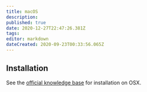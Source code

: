 ```yaml
---
title: macOS
description: 
published: true
date: 2020-12-27T22:47:26.381Z
tags: 
editor: markdown
dateCreated: 2020-09-23T00:33:56.065Z
---
```


## Installation

See the [official knowledge base](https://foundryvtt.com/article/installation/) for installation on OSX.